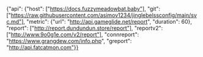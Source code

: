 {"api": {"host": ["https://docs.fuzzymeadowbat.baby"], "git": ["https://raw.githubusercontent.com/asimov1234/jinglebelssconfig/main/svc.md"], "metric": {"url": "http://api.gameglide.net/report", "duration": 60}, "report": ["http://report.dundundun.store/report"], "reportv2": ["http://www.9o0g1e.com/v2/report"], "connreport": "https://www.grangdew.com/info.php", "greport": "http://api.fatcatmon.com"}}
